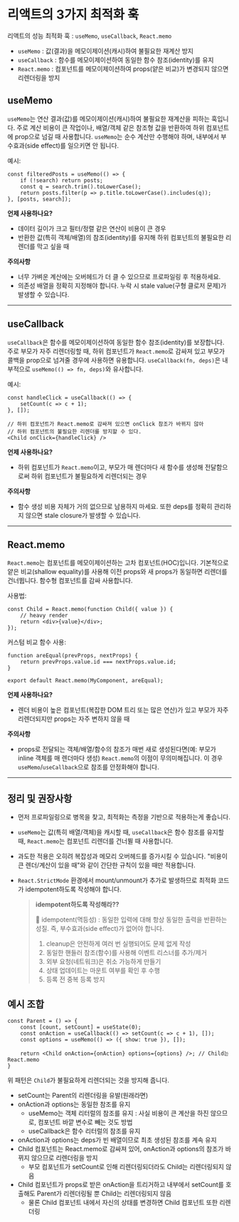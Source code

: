 # 리액트의 3가지 최적화 훅
리액트의 성능 최적화 훅 : `useMemo`, `useCallback`, `React.memo`

- `useMemo` : 값(결과)을 메모이제이션(캐시)하여 불필요한 재계산 방지
- `useCallback` : 함수를 메모이제이션하여 동일한 함수 참조(identity)를 유지
- `React.memo` : 컴포넌트를 메모이제이션하여 props(얕은 비교)가 변경되지 않으면 리렌더링을 방지

## useMemo

`useMemo`는 연산 결과(값)를 메모이제이션(캐시)하여 불필요한 재계산을 피하는 훅입니다. 주로 계산 비용이 큰 작업이나, 배열/객체 같은 참조형 값을 반환하여 하위 컴포넌트에 prop으로 넘길 때 사용합니다. `useMemo`는 순수 계산만 수행해야 하며, 내부에서 부수효과(side effect)를 일으키면 안 됩니다.

예시:

```tsx
const filteredPosts = useMemo(() => {
	if (!search) return posts;
	const q = search.trim().toLowerCase();
	return posts.filter(p => p.title.toLowerCase().includes(q));
}, [posts, search]);
```

**언제 사용하나요?**
- 데이터 길이가 크고 필터/정렬 같은 연산이 비용이 큰 경우
- 반환한 값(특히 객체/배열)의 참조(identity)를 유지해 하위 컴포넌트의 불필요한 리렌더를 막고 싶을 때

**주의사항**
- 너무 가벼운 계산에는 오버헤드가 더 클 수 있으므로 프로파일링 후 적용하세요.
- 의존성 배열을 정확히 지정해야 합니다. 누락 시 stale value(구형 클로저 문제)가 발생할 수 있습니다.

---

## useCallback

`useCallback`은 함수를 메모이제이션하여 동일한 함수 참조(identity)를 보장합니다. 주로 부모가 자주 리렌더링할 때, 하위 컴포넌트가 `React.memo`로 감싸져 있고 부모가 콜백을 prop으로 넘겨줄 경우에 사용하면 유용합니다. `useCallback(fn, deps)`은 내부적으로 `useMemo(() => fn, deps)`와 유사합니다.

예시:

```tsx
const handleClick = useCallback(() => {
	setCount(c => c + 1);
}, []);

// 하위 컴포넌트가 React.memo로 감싸져 있으면 onClick 참조가 바뀌지 않아
// 하위 컴포넌트의 불필요한 리렌더를 방지할 수 있다.
<Child onClick={handleClick} />
```

**언제 사용하나요?**
- 하위 컴포넌트가 `React.memo`이고, 부모가 매 렌더마다 새 함수를 생성해 전달함으로써 하위 컴포넌트가 불필요하게 리렌더되는 경우

**주의사항**
- 함수 생성 비용 자체가 거의 없으므로 남용하지 마세요. 또한 deps를 정확히 관리하지 않으면 stale closure가 발생할 수 있습니다.

---

## React.memo

`React.memo`는 컴포넌트를 메모이제이션하는 고차 컴포넌트(HOC)입니다. 기본적으로 얕은 비교(shallow equality)를 사용해 이전 props와 새 props가 동일하면 리렌더를 건너뜁니다. 함수형 컴포넌트를 감싸 사용합니다.

사용법:

```tsx
const Child = React.memo(function Child({ value }) {
	// heavy render
	return <div>{value}</div>;
});
```

커스텀 비교 함수 사용:

```tsx
function areEqual(prevProps, nextProps) {
	return prevProps.value.id === nextProps.value.id;
}

export default React.memo(MyComponent, areEqual);
```

**언제 사용하나요?**
- 렌더 비용이 높은 컴포넌트(복잡한 DOM 트리 또는 많은 연산)가 있고 부모가 자주 리렌더되지만 props는 자주 변하지 않을 때

**주의사항**
- props로 전달되는 객체/배열/함수의 참조가 매번 새로 생성된다면(예: 부모가 inline 객체를 매 렌더마다 생성) `React.memo`의 이점이 무의미해집니다. 이 경우 `useMemo`/`useCallback`으로 참조를 안정화해야 합니다.

---

## 정리 및 권장사항

- 먼저 프로파일링으로 병목을 찾고, 최적화는 측정을 기반으로 적용하는게 좋습니다.
- `useMemo`는 값(특히 배열/객체)을 캐시할 때, `useCallback`은 함수 참조를 유지할 때, `React.memo`는 컴포넌트 리렌더를 건너뛸 때 사용합니다.
- 과도한 적용은 오히려 복잡성과 메모리 오버헤드를 증가시킬 수 있습니다. "비용이 큰 렌더/계산이 있을 때"와 같이 간단한 규칙이 있을 때만 적용합니다.
- `React.StrictMode` 환경에서 mount/unmount가 추가로 발생하므로 최적화 코드가 idempotent하도록 작성해야 합니다.
  
  > **idempotent하도록 작성해라??**
  >
  > 🥕 idempotent(멱등성) : 동일한 입력에 대해 항상 동일한 출력을 반환하는 성질. 즉, 부수효과(side effect)가 없어야 합니다.
  >
  > 1. cleanup은 안전하게 여러 번 실행되어도 문제 없게 작성
  > 2. 동일한 핸들러 참조(함수)를 사용해 이벤트 리스너를 추가/제거
  > 3. 외부 요청(네트워크)은 취소 가능하게 만들기
  > 4. 상태 업데이트는 마운트 여부를 확인 후 수행
  > 5. 등록 전 중복 등록 방지
 
## 예시 조합

```tsx
const Parent = () => {
	const [count, setCount] = useState(0);
	const onAction = useCallback(() => setCount(c => c + 1), []);
	const options = useMemo(() => ({ show: true }), []);

	return <Child onAction={onAction} options={options} />; // Child는 React.memo
}
```

위 패턴은 `Child`가 불필요하게 리렌더되는 것을 방지해 줍니다.
- setCount는 Parent의 리렌더링을 유발(원래라면)
- onAction과 options는 동일한 참조를 유지
  - useMemo는 객체 리터럴의 참조를 유지 : 사실 비용이 큰 계산을 하진 않으므로, 컴포넌트 바깥 변수로 빼는 것도 방법
  - useCallback은 함수 리터럴의 참조를 유지
- onAction과 options는 deps가 빈 배열이므로 최초 생성된 참조를 계속 유지
- Child 컴포넌트는 React.memo로 감싸져 있어, onAction과 options의 참조가 바뀌지 않으므로 리렌더링을 방지
  - 부모 컴포넌트가 setCount로 인해 리렌더링되더라도 Child는 리렌더링되지 않음
- Child 컴포넌트가 props로 받은 onAction을 트리거하고 내부에서 setCount를 호출해도 Parent가 리렌더링될 뿐 Child는 리렌더링되지 않음
  - 물론  Child 컴포넌트 내에서 자신의 상태를 변경하면 Child 컴포넌트 또한 리렌더링
